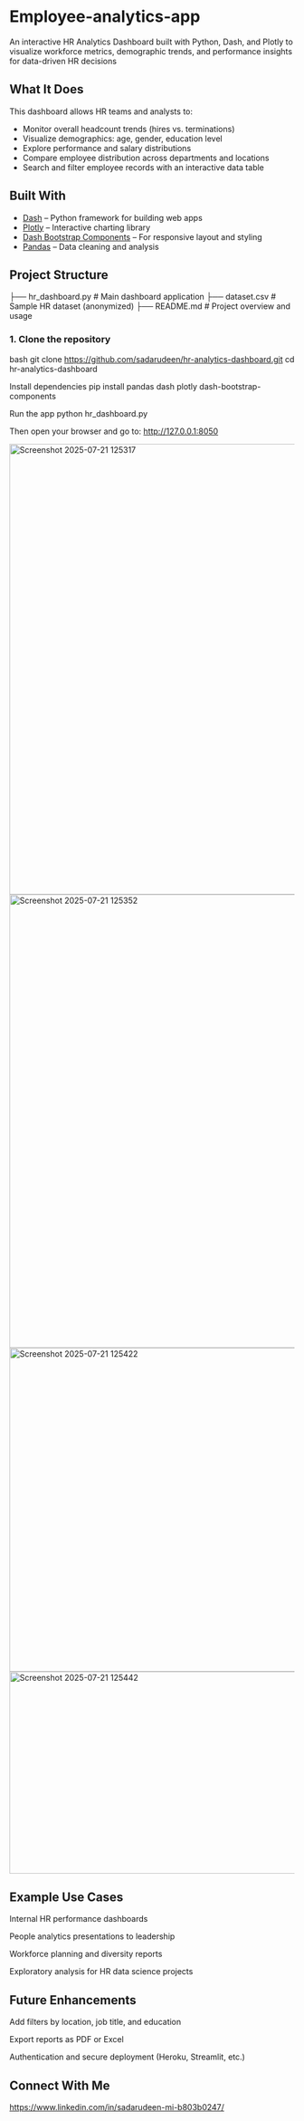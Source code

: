 # Employee-analytics-app
An interactive HR Analytics Dashboard built with Python, Dash, and Plotly to visualize workforce metrics, demographic trends, and performance insights for data-driven HR decisions
##  What It Does
This dashboard allows HR teams and analysts to:

-  Monitor overall headcount trends (hires vs. terminations)
-  Visualize demographics: age, gender, education level
-  Explore performance and salary distributions
-  Compare employee distribution across departments and locations
-  Search and filter employee records with an interactive data table

##  Built With
- [Dash](https://dash.plotly.com/) – Python framework for building web apps
- [Plotly](https://plotly.com/python/) – Interactive charting library
- [Dash Bootstrap Components](https://dash-bootstrap-components.opensource.faculty.ai/) – For responsive layout and styling
- [Pandas](https://pandas.pydata.org/) – Data cleaning and analysis

##  Project Structure
├── hr_dashboard.py # Main dashboard application
├── dataset.csv # Sample HR dataset (anonymized)
├── README.md # Project overview and usage

### 1. Clone the repository

bash
git clone https://github.com/sadarudeen/hr-analytics-dashboard.git
cd hr-analytics-dashboard

Install dependencies
pip install pandas dash plotly dash-bootstrap-components

Run the app
python hr_dashboard.py

Then open your browser and go to:
 http://127.0.0.1:8050

<img width="547" height="796" alt="Screenshot 2025-07-21 125317" src="https://github.com/user-attachments/assets/fce8dfbd-7e2b-430c-a3d5-72389f92875f" />
<img width="765" height="801" alt="Screenshot 2025-07-21 125352" src="https://github.com/user-attachments/assets/b6ec8807-7ee4-4ed1-8ad9-baebe67498e5" />
<img width="797" height="572" alt="Screenshot 2025-07-21 125422" src="https://github.com/user-attachments/assets/6a42623d-7c21-4366-b1f9-23973534110f" />
<img width="821" height="357" alt="Screenshot 2025-07-21 125442" src="https://github.com/user-attachments/assets/17be3a7a-c82d-4195-93a1-9f3adc68f8dd" />

## Example Use Cases
Internal HR performance dashboards

People analytics presentations to leadership

Workforce planning and diversity reports

Exploratory analysis for HR data science projects

## Future Enhancements
Add filters by location, job title, and education

Export reports as PDF or Excel

Authentication and secure deployment (Heroku, Streamlit, etc.)

## Connect With Me
https://www.linkedin.com/in/sadarudeen-mi-b803b0247/


